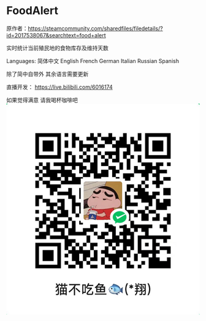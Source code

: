 # FoodAlert

原作者：https://steamcommunity.com/sharedfiles/filedetails/?id=2017538067&searchtext=food+alert
        
实时统计当前殖民地的食物库存及维持天数

Languages:
简体中文
English
French
German
Italian
Russian
Spanish
        
除了简中自带外 其余语言需要更新
        
直播开发：
https://live.bilibili.com/6016174

如果觉得满意 请我喝杯咖啡吧
![image](收款码.png)